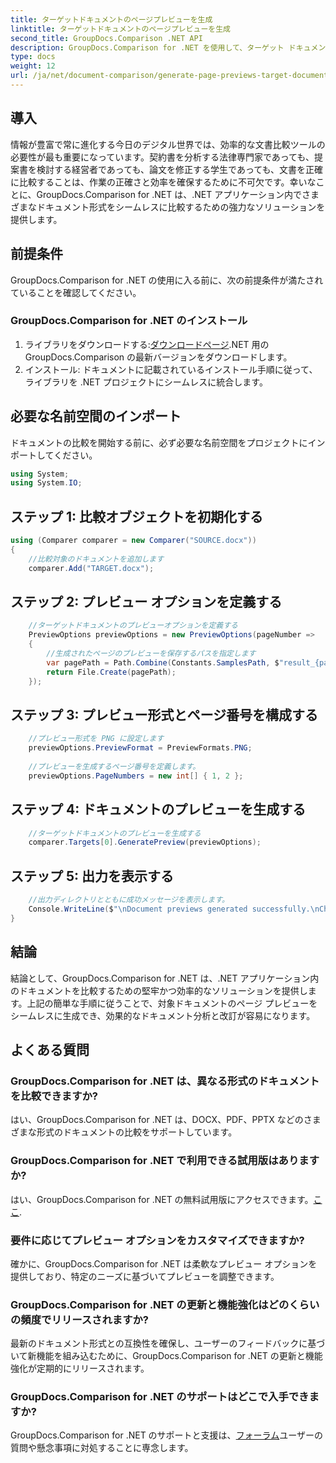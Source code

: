 ```yaml
---
title: ターゲットドキュメントのページプレビューを生成
linktitle: ターゲットドキュメントのページプレビューを生成
second_title: GroupDocs.Comparison .NET API
description: GroupDocs.Comparison for .NET を使用して、ターゲット ドキュメントのページ プレビューを効率的に生成します。シームレスなドキュメント比較については、ステップバイステップのガイドに従ってください。
type: docs
weight: 12
url: /ja/net/document-comparison/generate-page-previews-target-document/
---
```

## 導入
情報が豊富で常に進化する今日のデジタル世界では、効率的な文書比較ツールの必要性が最も重要になっています。契約書を分析する法律専門家であっても、提案書を検討する経営者であっても、論文を修正する学生であっても、文書を正確に比較することは、作業の正確さと効率を確保するために不可欠です。幸いなことに、GroupDocs.Comparison for .NET は、.NET アプリケーション内でさまざまなドキュメント形式をシームレスに比較するための強力なソリューションを提供します。
## 前提条件
GroupDocs.Comparison for .NET の使用に入る前に、次の前提条件が満たされていることを確認してください。
### GroupDocs.Comparison for .NET のインストール
1. ライブラリをダウンロードする:[ダウンロードページ](https://releases.groupdocs.com/comparison/net/).NET 用の GroupDocs.Comparison の最新バージョンをダウンロードします。
2. インストール: ドキュメントに記載されているインストール手順に従って、ライブラリを .NET プロジェクトにシームレスに統合します。

## 必要な名前空間のインポート
ドキュメントの比較を開始する前に、必ず必要な名前空間をプロジェクトにインポートしてください。
```csharp
using System;
using System.IO;

```
## ステップ 1: 比較オブジェクトを初期化する
```csharp
using (Comparer comparer = new Comparer("SOURCE.docx"))
{
    //比較対象のドキュメントを追加します
    comparer.Add("TARGET.docx");
```
## ステップ 2: プレビュー オプションを定義する
```csharp
    //ターゲットドキュメントのプレビューオプションを定義する
    PreviewOptions previewOptions = new PreviewOptions(pageNumber =>
    {
        //生成されたページのプレビューを保存するパスを指定します
        var pagePath = Path.Combine(Constants.SamplesPath, $"result_{pageNumber}.png");
        return File.Create(pagePath);
    });
```
## ステップ 3: プレビュー形式とページ番号を構成する
```csharp
    //プレビュー形式を PNG に設定します
    previewOptions.PreviewFormat = PreviewFormats.PNG;
    
    //プレビューを生成するページ番号を定義します。
    previewOptions.PageNumbers = new int[] { 1, 2 };
```
## ステップ 4: ドキュメントのプレビューを生成する
```csharp
    //ターゲットドキュメントのプレビューを生成する
    comparer.Targets[0].GeneratePreview(previewOptions);
```
## ステップ 5: 出力を表示する
```csharp
    //出力ディレクトリとともに成功メッセージを表示します。
    Console.WriteLine($"\nDocument previews generated successfully.\nCheck output in {Directory.GetCurrentDirectory()}.");
}
```

## 結論
結論として、GroupDocs.Comparison for .NET は、.NET アプリケーション内のドキュメントを比較するための堅牢かつ効率的なソリューションを提供します。上記の簡単な手順に従うことで、対象ドキュメントのページ プレビューをシームレスに生成でき、効果的なドキュメント分析と改訂が容易になります。
## よくある質問
### GroupDocs.Comparison for .NET は、異なる形式のドキュメントを比較できますか?
はい、GroupDocs.Comparison for .NET は、DOCX、PDF、PPTX などのさまざまな形式のドキュメントの比較をサポートしています。
### GroupDocs.Comparison for .NET で利用できる試用版はありますか?
はい、GroupDocs.Comparison for .NET の無料試用版にアクセスできます。[ここ](https://releases.groupdocs.com/).
### 要件に応じてプレビュー オプションをカスタマイズできますか?
確かに、GroupDocs.Comparison for .NET は柔軟なプレビュー オプションを提供しており、特定のニーズに基づいてプレビューを調整できます。
### GroupDocs.Comparison for .NET の更新と機能強化はどのくらいの頻度でリリースされますか?
最新のドキュメント形式との互換性を確保し、ユーザーのフィードバックに基づいて新機能を組み込むために、GroupDocs.Comparison for .NET の更新と機能強化が定期的にリリースされます。
### GroupDocs.Comparison for .NET のサポートはどこで入手できますか?
 GroupDocs.Comparison for .NET のサポートと支援は、[フォーラム](https://forum.groupdocs.com/c/comparison/12)ユーザーの質問や懸念事項に対処することに専念します。